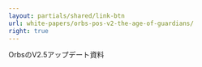 ```yaml
---
layout: partials/shared/link-btn
url: white-papers/orbs-pos-v2-the-age-of-guardians/
right: true
---
```


OrbsのV2.5アップデート資料
